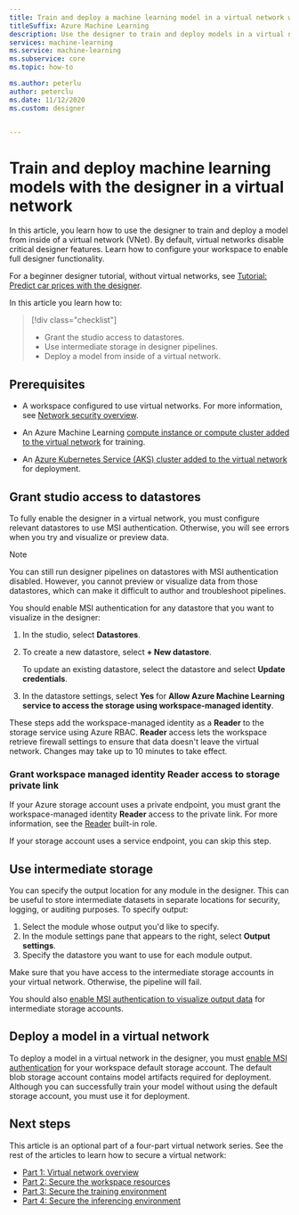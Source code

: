 ```yaml
---
title: Train and deploy a machine learning model in a virtual network with the designer.
titleSuffix: Azure Machine Learning
description: Use the designer to train and deploy models in a virtual network.
services: machine-learning
ms.service: machine-learning
ms.subservice: core
ms.topic: how-to

ms.author: peterlu
author: peterclu
ms.date: 11/12/2020
ms.custom: designer


---
```


# Train and deploy machine learning models with the designer in a virtual network

In this article, you learn how to use the designer to train and deploy a model from inside of a virtual network (VNet). By default, virtual networks disable critical designer features. Learn how to configure your workspace to enable full designer functionality.

For a beginner designer tutorial, without virtual networks, see [Tutorial: Predict car prices with the designer](tutorial-designer-automobile-price-train-score.md).

In this article you learn how to:

> [!div class="checklist"]
> - Grant the studio access to datastores.
> - Use intermediate storage in designer pipelines.
> - Deploy a model from inside of a virtual network.

## Prerequisites

+ A workspace configured to use virtual networks. For more information, see [Network security overview](how-to-network-security-overview.md).

+ An Azure Machine Learning [compute instance or compute cluster added to the virtual network](how-to-secure-training-vnet.md) for training.

+ An [Azure Kubernetes Service (AKS) cluster added to the virtual network](how-to-secure-inferencing-vnet.md) for deployment.


## Grant studio access to datastores

To fully enable the designer in a virtual network, you must configure relevant datastores to use MSI authentication. Otherwise, you will see errors when you try and visualize or preview data.

> [!NOTE]
> You can still run designer pipelines on datastores with MSI authentication disabled. However, you cannot preview or visualize data from those datastores, which can make it difficult to author and troubleshoot pipelines.

You should enable MSI authentication for any datastore that you want to visualize in the designer:

1. In the studio, select __Datastores__.

1. To create a new datastore, select __+ New datastore__.

    To update an existing datastore, select the datastore and select __Update credentials__.

1. In the datastore settings, select __Yes__ for  __Allow Azure Machine Learning service to access the storage using workspace-managed identity__.

These steps add the workspace-managed identity as a __Reader__ to the storage service using Azure RBAC. __Reader__ access lets the workspace retrieve firewall settings to ensure that data doesn't leave the virtual network. Changes may take up to 10 minutes to take effect.

### 

### Grant workspace managed identity __Reader__ access to storage private link

If your Azure storage account uses a private endpoint, you must grant the workspace-managed identity **Reader** access to the private link. For more information, see the [Reader](../role-based-access-control/built-in-roles.md#reader) built-in role. 

If your storage account uses a service endpoint, you can skip this step.

## Use intermediate storage

You can specify the output location for any module in the designer. This can be useful to store intermediate datasets in separate locations for security, logging, or auditing purposes. To specify output:

1. Select the module whose output you'd like to specify.
1. In the module settings pane that appears to the right, select **Output settings**.
1. Specify the datastore you want to use for each module output.
 
Make sure that you have access to the intermediate storage accounts in your virtual network. Otherwise, the pipeline will fail.

You should also [enable MSI authentication to visualize output data](#enable-studio-data-visualization-access-to-datastores) for intermediate storage accounts.

## Deploy a model in a virtual network

To deploy a model in a virtual network in the designer, you must [enable MSI authentication](#enable-studio-data-visualization-access-to-datastores) for your workspace default storage account. The default blob storage account contains model artifacts required for deployment. Although you can  successfully train your model without using the default storage account, you must use it for deployment.

## Next steps

This article is an optional part of a four-part virtual network series. See the rest of the articles to learn how to secure a virtual network:

* [Part 1: Virtual network overview](how-to-network-security-overview.md)
* [Part 2: Secure the workspace resources](how-to-secure-workspace-vnet.md)
* [Part 3: Secure the training environment](how-to-secure-training-vnet.md)
* [Part 4: Secure the inferencing environment](how-to-secure-inferencing-vnet.md)